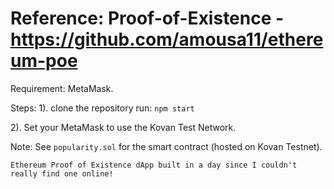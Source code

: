 
# Reference: Proof-of-Existence - https://github.com/amousa11/ethereum-poe
Requirement:
  MetaMask. 

Steps:
1). clone the repository run:
`npm start`

2). Set your MetaMask to use the Kovan Test Network.


Note:
See `popularity.sol` for the smart contract (hosted on Kovan Testnet).

```Ethereum Proof of Existence dApp built in a day since I couldn't really find one online!```
